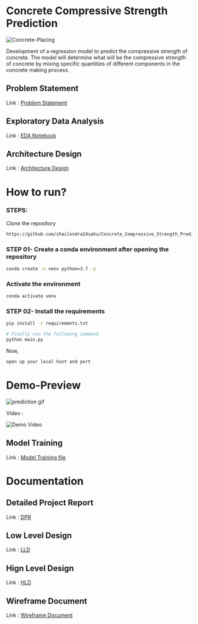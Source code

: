 
# Concrete Compressive Strength Prediction

![Concrete-Placing](https://github.com/shailendra24sahu/test_repo/assets/101089059/cc4c29d0-663c-41c3-a4db-e72bd1952f78)

Development of a regression model to predict the compressive strength of concrete. The model will determine what will be the compressive strength of concrete by mixing specific quantities of different components in the concrete making process. 

## Problem Statement
Link : [Problem Statement](./Documentation/Concrete_Compressive_Strength_Prediction.pdf)

## Exploratory Data Analysis 
Link : [EDA Notebook](./EDA/ConcreteStrength.ipynb)

## Architecture Design
Link : [Architecture Design](./Documentation/Architecture_Design.pdf)


# How to run?
### STEPS:

Clone the repository

```bash
https://github.com/shailendra24sahu/Concrete_Compressive_Strength_Prediction
```
### STEP 01- Create a conda environment after opening the repository

```bash
conda create -n venv python=3.7 -y
```
### Activate the environment
```bash
conda activate venv
```


### STEP 02- Install the requirements
```bash
pip install -r requirements.txt
```


```bash
# Finally run the following command
python main.py
```

Now,
```bash
open up your local host and port
```

# Demo-Preview
![prediction gif](https://github.com/shailendra24sahu/Concrete_Compressive_Strength_Prediction/assets/101089059/1ac55ea1-d1d4-440c-acf1-983a1ec2f6ce)

Video :

![Demo Video](https://github.com/shailendra24sahu/Concrete_Compressive_Strength_Prediction/assets/101089059/a9e19efc-a6b0-4127-bbb3-e062ed3727e8)


## Model Training
Link : [Model Training file](train.py)


# Documentation

## Detailed Project Report
Link : [DPR](./Documentation/DPR.pdf)

## Low Level Design
Link : [LLD](./Documentation/Low_Level_Design_LLD.pdf)

## Hign Level Design
Link : [HLD](./Documentation/High_Level_Design_HLD.pdf)

## Wireframe Document
Link : [Wireframe Document](./Documentation/Wireframe_Document.pdf)
